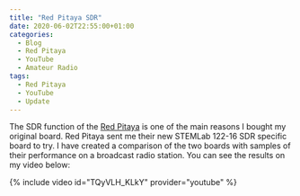 ```yaml
---
title: "Red Pitaya SDR"
date: 2020-06-02T22:55:00+01:00
categories:
  - Blog
  - Red Pitaya
  - YouTube
  - Amateur Radio
tags:
  - Red Pitaya
  - YouTube
  - Update
---
```


The SDR function of the [Red Pitaya](https://www.redpitaya.com/) is one of the main reasons I bought my original board. Red Pitaya sent me their new STEMLab 122-16 SDR specific board to try. I have created a comparison of the two boards with samples of their performance on a broadcast radio station.
You can see the results on my video below:

{% include video id="TQyVLH_KLkY" provider="youtube" %}
